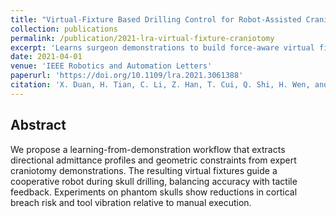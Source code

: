 ```yaml
---
title: "Virtual-Fixture Based Drilling Control for Robot-Assisted Craniotomy: Learning From Demonstration"
collection: publications
permalink: /publication/2021-lra-virtual-fixture-craniotomy
excerpt: 'Learns surgeon demonstrations to build force-aware virtual fixtures that support safe, precise craniotomy drilling.'
date: 2021-04-01
venue: 'IEEE Robotics and Automation Letters'
paperurl: 'https://doi.org/10.1109/lra.2021.3061388'
citation: 'X. Duan, H. Tian, C. Li, Z. Han, T. Cui, Q. Shi, H. Wen, and J. Wang, "Virtual-Fixture Based Drilling Control for Robot-Assisted Craniotomy: Learning From Demonstration," IEEE Robotics and Automation Letters, vol. 6, no. 2, pp. 2327-2334, Apr. 2021.'
---
```


## Abstract
We propose a learning-from-demonstration workflow that extracts directional admittance profiles and geometric constraints from expert craniotomy demonstrations. The resulting virtual fixtures guide a cooperative robot during skull drilling, balancing accuracy with tactile feedback. Experiments on phantom skulls show reductions in cortical breach risk and tool vibration relative to manual execution.
